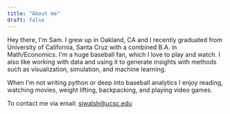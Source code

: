 ```yaml
---
title: "About me"
draft: false
---
```

Hey there, I'm Sam. I grew up in Oakland, CA and I recently graduated from University of California, Santa Cruz with a combined B.A. in Math/Economics. I'm a huge baseball fan, which I love to play and watch. I also like working with data and using it to generate insights with methods such as visualization, simulation, and machine learning. 

When I'm not writing python or deep into baseball analytics I enjoy reading, watching movies, weight lifting, backpacking, and playing video games. 

To contact me via email: sjwalsh@ucsc.edu
